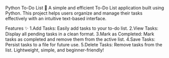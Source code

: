 Python To-Do List 📝
A simple and efficient To-Do List application built using Python. This project helps users organize and manage their tasks effectively with an intuitive text-based interface.

Features ✨
1.Add Tasks: Easily add tasks to your to-do list.
2.View Tasks: Display all pending tasks in a clean format.
3.Mark as Completed: Mark tasks as completed and remove them from the active list.
4.Save Tasks: Persist tasks to a file for future use.
5.Delete Tasks: Remove tasks from the list.
Lightweight, simple, and beginner-friendly!
